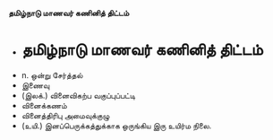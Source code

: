 **தமிழ்நாடு மாணவர் கணினித் திட்டம்**
- # தமிழ்நாடு மாணவர் கணினித் திட்டம்
- n. ஒன்று சேர்த்தல்
- இணைவு
- (இலக்.) வினைவிகற்ப வகுப்புப்பட்டி
- வினைக்கணம்
- வினைத்திரிபு அமைவுக்குழு
- (உயி.) இனப்பெருக்கத்துக்காக ஒருங்கிய இரு உயிர்ம நிலை.

